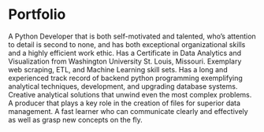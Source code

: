 # Portfolio

A Python Developer that is both self-motivated and talented, who’s attention to detail is second to none, and has both exceptional organizational skills and a highly efficient work ethic. Has a Certificate in Data Analytics and Visualization from Washington University St. Louis, Missouri. Exemplary web scraping, ETL, and Machine Learning skill sets. Has a long and experienced track record of backend python programming exemplifying analytical techniques, development, and upgrading database systems. Creative analytical solutions that unwind even the most complex problems. A producer that plays a key role in the creation of files for superior data management. A fast learner who can communicate clearly and effectively as well as grasp new concepts on the fly. 
